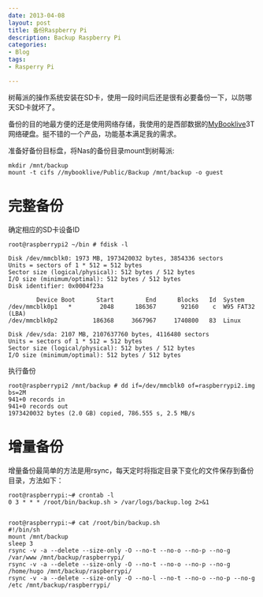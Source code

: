 ```yaml
---
date: 2013-04-08
layout: post
title: 备份Raspberry Pi
description: Backup Raspberry Pi
categories:
- Blog
tags:
- Rasperry Pi

---
```


树莓派的操作系统安装在SD卡，使用一段时间后还是很有必要备份一下，以防哪天SD卡就坏了。

备份的目的地最方便的还是使用网络存储，我使用的是西部数据的[MyBooklive](http://detail.tmall.com/item.htm?spm=a220m.1000858.1000725.1.Cz5Mlq&id=13865367896&is_b=1&cat_id=50099232&q=mybooklive&rn=638aa11bdda81f8d589bb0e052c57187)3T网络硬盘。挺不错的一个产品，功能基本满足我的需求。

准备好备份目标盘，将Nas的备份目录mount到树莓派:

```
mkdir /mnt/backup
mount -t cifs //mybooklive/Public/Backup /mnt/backup -o guest
```

# 完整备份

确定相应的SD卡设备ID

```
root@raspberrypi2 ~/bin # fdisk -l

Disk /dev/mmcblk0: 1973 MB, 1973420032 bytes, 3854336 sectors
Units = sectors of 1 * 512 = 512 bytes
Sector size (logical/physical): 512 bytes / 512 bytes
I/O size (minimum/optimal): 512 bytes / 512 bytes
Disk identifier: 0x0004f23a

        Device Boot      Start         End      Blocks   Id  System
/dev/mmcblk0p1   *        2048      186367       92160    c  W95 FAT32 (LBA)
/dev/mmcblk0p2          186368     3667967     1740800   83  Linux

Disk /dev/sda: 2107 MB, 2107637760 bytes, 4116480 sectors
Units = sectors of 1 * 512 = 512 bytes
Sector size (logical/physical): 512 bytes / 512 bytes
I/O size (minimum/optimal): 512 bytes / 512 bytes
```

执行备份

```
root@raspberrypi2 /mnt/backup # dd if=/dev/mmcblk0 of=raspberrypi2.img bs=2M
941+0 records in
941+0 records out
1973420032 bytes (2.0 GB) copied, 786.555 s, 2.5 MB/s
```

# 增量备份
增量备份最简单的方法是用rsync，每天定时将指定目录下变化的文件保存到备份目录，方法如下：

```
root@raspberrypi:~# crontab -l
0 3 * * * /root/bin/backup.sh > /var/logs/backup.log 2>&1


root@raspberrypi:~# cat /root/bin/backup.sh 
#!/bin/sh
mount /mnt/backup
sleep 3
rsync -v -a --delete --size-only -O --no-t --no-o --no-p --no-g /var/www /mnt/backup/raspberrypi/
rsync -v -a --delete --size-only -O --no-t --no-o --no-p --no-g /home/hugo /mnt/backup/raspberrypi/
rsync -v -a --delete --size-only -O --no-l --no-t --no-o --no-p --no-g /etc /mnt/backup/raspberrypi/

```